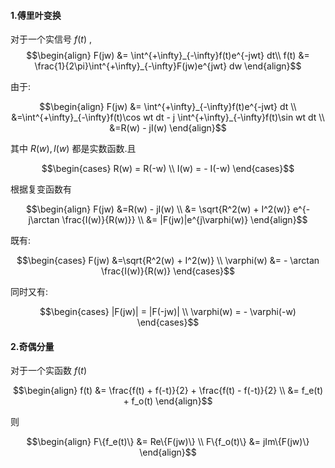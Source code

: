 #### 1.傅里叶变换
对于一个实信号 $f(t)$ ,
$$\begin{align}
    F(jw) &= \int^{+\infty}_{-\infty}f(t)e^{-jwt} dt\\
    f(t) &= \frac{1}{2\pi}\int^{+\infty}_{-\infty}F(jw)e^{jwt} dw
\end{align}$$

由于:

$$\begin{align}
    F(jw) &= \int^{+\infty}_{-\infty}f(t)e^{-jwt} dt \\
    &=\int^{+\infty}_{-\infty}f(t)\cos wt dt - j \int^{+\infty}_{-\infty}f(t)\sin wt dt \\
    &=R(w) - jI(w)
\end{align}$$

其中 $R(w),I(w)$ 都是实数函数.且

$$\begin{cases}
    R(w) = R(-w) \\
    I(w) = - I(-w)
\end{cases}$$

根据复变函数有

$$\begin{align}
    F(jw) &=R(w) - jI(w) \\
    &= \sqrt{R^2(w) + I^2(w)} e^{-j\arctan \frac{I(w)}{R(w)}} \\
    &= |F(jw)|e^{j\varphi(w)}
\end{align}$$

既有:

$$\begin{cases}
    F(jw) &=\sqrt{R^2(w) + I^2(w)} \\
    \varphi(w) &= - \arctan \frac{I(w)}{R(w)}
\end{cases}$$

同时又有:

$$\begin{cases}
    |F(jw)| = |F(-jw)| \\
    \varphi(w) = - \varphi(-w)
\end{cases}$$

#### 2.奇偶分量
对于一个实函数 $f(t)$

$$\begin{align}
    f(t) &= \frac{f(t) + f(-t)}{2} + \frac{f(t) - f(-t)}{2} \\
    &= f_e(t) + f_o(t)
\end{align}$$

则

$$\begin{align}
    F\{f_e(t)\} &= Re\{F(jw)\} \\
    F\{f_o(t)\} &= jIm\{F(jw)\}
\end{align}$$



